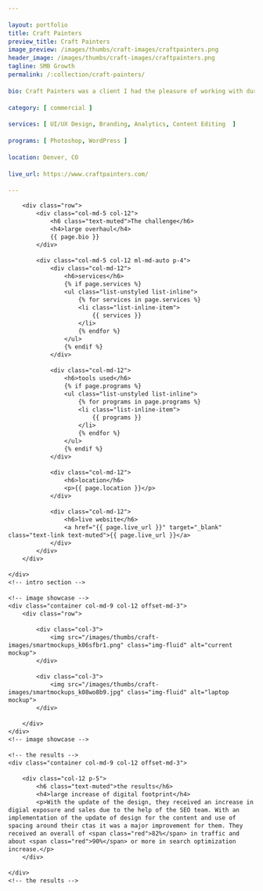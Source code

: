 ```yaml
---

layout: portfolio
title: Craft Painters
preview_title: Craft Painters
image_preview: /images/thumbs/craft-images/craftpainters.png
header_image: /images/thumbs/craft-images/craftpainters.png
tagline: SMB Growth
permalink: /:collection/craft-painters/

bio: Craft Painters was a client I had the pleasure of working with during my stent at a local agency in Denver. They came to us with a goal in mind of updating their site from the table format style they had to a nice WordPress structure that flows and updated.

category: [ commercial ]

services: [ UI/UX Design, Branding, Analytics, Content Editing  ]

programs: [ Photoshop, WordPress ]

location: Denver, CO

live_url: https://www.craftpainters.com/

---
```


<div id="intro">
    <!-- intro -->
    <div class="container col-md-9 col-12 ml-md-auto mr-md-auto p-5">

        <div class="row">
            <div class="col-md-5 col-12">
                <h6 class="text-muted">The challenge</h6>
                <h4>large overhaul</h4>
                {{ page.bio }}
            </div>

            <div class="col-md-5 col-12 ml-md-auto p-4">
                <div class="col-md-12">
                    <h6>services</h6>
					{% if page.services %}
                    <ul class="list-unstyled list-inline">
						{% for services in page.services %}
                        <li class="list-inline-item">
							{{ services }}
						</li>
						{% endfor %}
                    </ul>
					{% endif %}
                </div>
				
                <div class="col-md-12">
                    <h6>tools used</h6>
					{% if page.programs %}
                    <ul class="list-unstyled list-inline">
						{% for programs in page.programs %}
                        <li class="list-inline-item">
							{{ programs }}
						</li>
						{% endfor %}
                    </ul>
					{% endif %}
                </div>

                <div class="col-md-12">
                    <h6>location</h6>
                    <p>{{ page.location }}</p>
                </div>

                <div class="col-md-12">
                    <h6>live website</h6>
                    <a href="{{ page.live_url }}" target="_blank" class="text-link text-muted">{{ page.live_url }}</a>
                </div>
            </div>
        </div>

    </div>
    <!-- intro section -->

    <!-- image showcase -->
    <div class="container col-md-9 col-12 offset-md-3">
        <div class="row">

            <div class="col-3">
                <img src="/images/thumbs/craft-images/smartmockups_k06sfbr1.png" class="img-fluid" alt="current mockup">
            </div>

            <div class="col-3">
                <img src="/images/thumbs/craft-images/smartmockups_k08wo8b9.jpg" class="img-fluid" alt="laptop mockup">
            </div>

        </div>
    </div>
    <!-- image showcase -->

    <!-- the results -->
    <div class="container col-md-9 col-12 offset-md-3">

        <div class="col-12 p-5">
            <h6 class="text-muted">the results</h6>
            <h4>large increase of digital footprint</h4>
            <p>With the update of the design, they received an increase in digial exposure and sales due to the help of the SEO team. With an implementation of the update of design for the content and use of spacing around their ctas it was a major improvement for them. They received an overall of <span class="red">82%</span> in traffic and about <span class="red">90%</span> or more in search optimization increase.</p>
        </div>

    </div>
    <!-- the results -->

</div>
